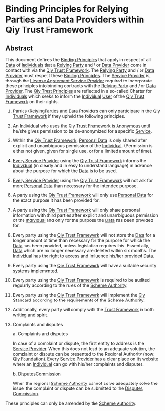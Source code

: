 # Binding Principles for Relying Parties and Data Providers within Qiy Trust Framework 


## Abstract

This document defines the [Binding Principles](Definitions.md#binding-principle) that apply in respect of all [Data](Definitions.md#data) of [Individuals](Definitions.md#individual) that a [Relying Party](Definitions.md#relying-party) and / or [Data Provider](Definitions.md#data-provider) come in contact with via the [Qiy Trust Framework](Definitions.md#qiy-trust-framework). The [Relying Party](Definitions.md#relying-party) and / or [Data Provider](Definitions.md#data-provider) must respect these [Binding Principles](Definitions.md#binding-principle). The [Service Provider](Definitions.md#service-provider) is, through the [License Agreement Service Provider](Definitions.md#license-agreement-service-provider) required to incorporate these principles into binding contracts with the [Relying Party](Definitions.md#relying-party) and / or [Data Provider](Definitions.md#data-provider). The [Qiy Trust Principles](Definitions.md#qiy-trust-principles) are reflected in a so-called Charter for [Individuals](Definitions.md#individual) which seeks to inform the [Individual](Definitions.md#individual) [User](Definitions.md#user) of the [Qiy Trust Framework](Definitions.md#qiy-trust-framework) on their rights.


1. Parties ([RelyingParties](Definitions.md#relyingparty) and [Data Providers](Definitions.md#data-provider) can only participate in the [Qiy Trust Framework](Definitions.md#qiy-trust-framework) if they uphold the following principles.

2. An [Individual](Definitions.md#individual) who uses the [Qiy Trust Framework](Definitions.md#qiy-trust-framework) is [Anonymous](Definitions.md#anonymou) until he/she gives permission to be de-anonymized for a specific [Service](Definitions.md#service). 

3. Within the [Qiy Trust Framework](Definitions.md#qiy-trust-framework), [Personal Data](Definitions.md#personal-data) is only shared after explicit and unambiguous permission of the [Individual](Definitions.md#individual). (Permission is either not given, given for single use, or for a limited amount of time).

4. [Every Service Provider](Definitions.md#every-service-provider) using the [Qiy Trust Framework](Definitions.md#qiy-trust-framework) informs the [Individual](Definitions.md#individual) (in clearly and in easy to understand language) in advance about the purpose for which the [Data](Definitions.md#data) is to be used.

5. [Every Service Provider](Definitions.md#every-service-provider) using the [Qiy Trust Framework](Definitions.md#qiy-trust-framework) will not ask for more [Personal Data](Definitions.md#personal-data) than necessary for the intended purpose.
	
6. A party using the [Qiy Trust Framework](Definitions.md#qiy-trust-framework) will only use [Personal Data](Definitions.md#personal-data) for the exact purpose it has been provided for.

7. A party using the [Qiy Trust Framework](Definitions.md#qiy-trust-framework) will only share personal information with third parties after explicit and unambiguous permission of the [Individual](Definitions.md#individual) and only for the purpose the [Data](Definitions.md#data) has been provided for. 

8. Every party using the [Qiy Trust Framework](Definitions.md#qiy-trust-framework) will not store the [Data](Definitions.md#data) for a longer amount of time than necessary for the purpose for which the [Data](Definitions.md#data) has been provided, unless legislation requires this. Essentially, [Data](Definitions.md#data) which are no longer necessary are deleted within six months. The [Individual](Definitions.md#individual) has the right to access and influence his/her provided [Data](Definitions.md#data).

9. Every party using the [Qiy Trust Framework](Definitions.md#qiy-trust-framework) will have a suitable security systems implemented. 

10. Every party using the [Qiy Trust Framework](Definitions.md#qiy-trust-framework) is required to be audited regularly according to the rules of the [Scheme Authority](Definitions.md#scheme-authority).

11. Every party using the [Qiy Trust Framework](Definitions.md#qiy-trust-framework) will implement the [Qiy Standard](Definitions.md#qiy-standard) according to the requirements of the [Scheme Authority](Definitions.md#scheme-authority).

12. Additionally, every party will comply with the [Trust Framework](Definitions.md#trust-framework) in both writing and spirit. 

13. Complaints and disputes

    a.	Complaints and disputes
    
    In case of a complaint or dispute, the first entity to address is the [Service Provider](Definitions.md#service-provider). When this does not lead to an adequate solution, the complaint or dispute can be presented to the [Regional Authority](Definitions.md#regional-authority) (now: [Qiy Foundation](Definitions.md#qiy-foundation)). Every [Service Provider](Definitions.md#service-provider) has a clear place on its website where an [Individual](Definitions.md#individual) can go with his/her complaints and disputes. 

    b.	[DisputesCommission](Definitions.md#disputescommission)

    When the regional [Scheme Authority](Definitions.md#scheme-authority) cannot solve adequately solve the issue, the complaint or dispute can be submitted to the [Disputes Commission](Definitions.md#disputes-commission).

These principles can only be amended by the [Scheme Authority](Definitions.md#scheme-authority). 

